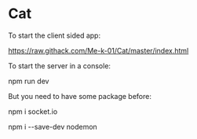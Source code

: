 # Cat

To start the client sided app:

https://raw.githack.com/Me-k-01/Cat/master/index.html

To start the server in a console:

npm run dev

But you need to have some package before:

npm i socket.io

npm i --save-dev nodemon

